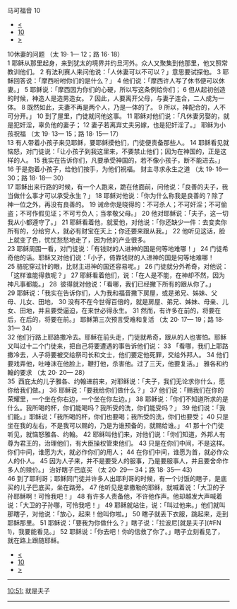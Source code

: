 ﻿





 马可福音 10




* [<](bible/MRK09.md)
* [10](bible/MRK.md)
* [>](bible/MRK11.md)



 
10休妻的问题 （太 19· 1— 12；路 16· 18）  
1 耶稣从那里起身，来到犹太的境界并约旦河外。众人又聚集到他那里，他又照常教训他们。 
2 有法利赛人来问他说：「人休妻可以不可以？」意思要试探他。 
3 耶稣回答说：「摩西吩咐你们的是什么？」 
4 他们说：「摩西许人写了休书便可以休妻。」 
5 耶稣说：「摩西因为你们的心硬，所以写这条例给你们； 
6 但从起初创造的时候，神造人是造男造女。 
7 因此，人要离开父母，与妻子连合，二人成为一体。 
8 既然如此，夫妻不再是两个人，乃是一体的了。 
9 所以，神配合的，人不可分开。」 
10 到了屋里，门徒就问他这事。 
11 耶稣对他们说：「凡休妻另娶的，就是犯奸淫，辜负他的妻子； 
12 妻子若离弃丈夫另嫁，也是犯奸淫了。」 耶稣为小孩祝福 （太 19· 13— 15；路 18· 15— 17）  
13 有人带着小孩子来见耶稣，要耶稣摸他们，门徒便责备那些人。 
14 耶稣看见就恼怒，对门徒说：「让小孩子到我这里来，不要禁止他们；因为在神国的，正是这样的人。 
15 我实在告诉你们，凡要承受神国的，若不像小孩子，断不能进去。」 
16 于是抱着小孩子，给他们按手，为他们祝福。 财主寻求永生之道 （太 19· 16— 30；路 18· 18— 30）  
17 耶稣出来行路的时候，有一个人跑来，跪在他面前，问他说：「良善的夫子，我当做什么事才可以承受永生？」 
18 耶稣对他说：「你为什么称我是良善的？除了神一位之外，再没有良善的。 
19 诫命你是晓得的：不可杀人；不可奸淫；不可偷盗；不可作假见证；不可亏负人；当孝敬父母。」 
20 他对耶稣说：「夫子，这一切我从小都遵守了。」 
21 耶稣看着他，就爱他，对他说：「你还缺少一件：去变卖你所有的，分给穷人，就必有财宝在天上；你还要来跟从我。」 
22 他听见这话，脸上就变了色，忧忧愁愁地走了，因为他的产业很多。  
23 耶稣周围一看，对门徒说：「有钱财的人进神的国是何等地难哪！」 
24 门徒希奇他的话。耶稣又对他们说：「小子，倚靠钱财的人进神的国是何等地难哪！ 
25 骆驼穿过针的眼，比财主进神的国还容易呢。」 
26 门徒就分外希奇，对他说：「这样谁能得救呢？」 
27 耶稣看着他们，说：「在人是不能，在神却不然，因为神凡事都能。」 
28  彼得就对他说：「看哪，我们已经撇下所有的跟从你了。」 
29 耶稣说：「我实在告诉你们，人为我和福音撇下房屋，或是弟兄、姊妹、父母、儿女、田地， 
30 没有不在今世得百倍的，就是房屋、弟兄、姊妹、母亲、儿女、田地，并且要受逼迫，在来世必得永生。 
31 然而，有许多在前的，将要在后，在后的，将要在前。」 耶稣第三次预言受难和复活 （太 20· 17— 19；路 18· 31— 34）  
32 他们行路上耶路撒冷去。耶稣在前头走，门徒就希奇，跟从的人也害怕。耶稣又叫过十二个门徒来，把自己将要遭遇的事告诉他们说： 
33 「看哪，我们上耶路撒冷去，人子将要被交给祭司长和文士，他们要定他死罪，交给外邦人。 
34 他们要戏弄他，吐唾沫在他脸上，鞭打他，杀害他。过了三天，他要复活。」 雅各和约翰的要求 （太 20· 20— 28）  
35  西庇太的儿子雅各、约翰进前来，对耶稣说：「夫子，我们无论求你什么，愿你给我们做。」 
36 耶稣说：「要我给你们做什么？」 
37 他们说：「赐我们在你的荣耀里，一个坐在你右边，一个坐在你左边。」 
38 耶稣说：「你们不知道所求的是什么。我所喝的杯，你们能喝吗？我所受的洗，你们能受吗？」 
39 他们说：「我们能。」耶稣说：「我所喝的杯，你们也要喝；我所受的洗，你们也要受； 
40 只是坐在我的左右，不是我可以赐的，乃是为谁预备的，就赐给谁。」 
41 那十个门徒听见，就恼怒雅各、约翰。 
42 耶稣叫他们来，对他们说：「你们知道，外邦人有尊为君王的，治理他们，有大臣操权管束他们。 
43 只是在你们中间，不是这样。你们中间，谁愿为大，就必作你们的用人； 
44 在你们中间，谁愿为首，就必作众人的仆人。 
45 因为人子来，并不是要受人的服事，乃是要服事人，并且要舍命作多人的赎价。」 治好瞎子巴底买 （太 20· 29— 34；路 18· 35— 43）  
46 到了耶利哥；耶稣同门徒并许多人出耶利哥的时候，有一个讨饭的瞎子，是底买的儿子巴底买，坐在路旁。 
47 他听见是拿撒勒的耶稣，就喊着说：「大卫的子孙耶稣啊！可怜我吧！」 
48 有许多人责备他，不许他作声。他却越发大声喊着说：「大卫的子孙哪，可怜我吧！」 
49 耶稣就站住，说：「叫过他来。」他们就叫那瞎子，对他说：「放心，起来！他叫你啦。」 
50 瞎子就丢下衣服，跳起来，走到耶稣那里。 
51 耶稣说：「要我为你做什么？」瞎子说：「拉波尼[就是夫子](#FN 1)，我要能看见。」 
52 耶稣说：「你去吧！你的信救了你了。」瞎子立刻看见了，就在路上跟随耶稣。 
* [<](bible/MRK09.md)
* [10](bible/MRK.md)
* [>](bible/MRK11.md)





---


[10:51:](#V51)
就是夫子




---









